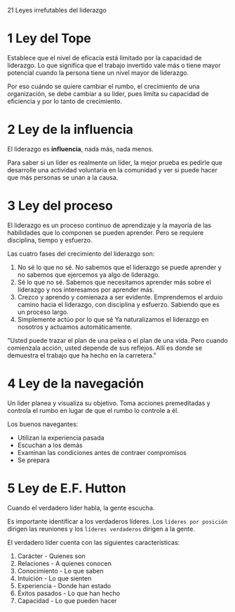 21 Leyes irrefutables del liderazgo

# 1 Ley del Tope
Establece que el nivel de eficacia está limitado por la capacidad de liderazgo. Lo que significa que el trabajo invertido vale más o tiene mayor potencial cuando la persona tiene un nivel mayor de liderazgo.

Por eso cuándo se quiere cambiar el rumbo, el crecimiento de una organización, se debe cambiar a su lider, pues limíta su capacidad de eficiencia y por lo tanto de crecimiento.

# 2 Ley de la influencia
El liderazgo es **influencia**, nada más, nada menos.

Para saber si un líder es realmente un líder, la mejor prueba es pedirle que desarrolle una actividad voluntaria en la comunidad y ver si puede hacer que más personas se unan a la causa.

# 3 Ley del proceso
El liderazgo es un proceso continuo de aprendizaje y la mayoría de las habilidades que lo componen se pueden aprender. Pero se requiere disciplina, tiempo y esfuerzo.

Las cuatro fases del crecimiento del liderazgo son:
1. No sé lo que no sé.
No sabemos que el liderazgo se puede aprender y no sabemos que ejercemos ya algo de liderazgo.
2. Sé lo que no sé.
Sabemos que necesitamos aprender más sobre el liderazgo y nos interesamos por aprender más.
3. Crezco y aprendo y comienaza a ser evidente.
Emprendemos el arduio camino hacia el liderazgo, con disciplina y esfuerzo. Sabiendo que es un proceso largo.
4. Simplemente actúo por lo que sé
Ya naturalizamos el liderazgo en nosotros y actuamos automáticamente.

"Usted puede trazar el plan de una pelea o el plan de una vida. Pero cuando  comienzala  acción,  usted  depende  de  sus  reflejos.  Allí  es  donde  se  demuestra  el trabajo  que  ha  hecho  en  la  carretera."

# 4 Ley de la navegación
Un líder planea y visualiza su objetivo. Toma acciones premeditadas y controla el rumbo en lugar de que el rumbo lo controle a él.

Los buenos navegantes:
* Utilizan la experiencia pasada
* Escuchan a los demás
* Examinan las condiciones antes de contraer compromisos
* Se prepara

# 5 Ley de E.F. Hutton
Cuando el verdadero líder habla, la gente escucha.

Es importante identificar a los verdaderos líderes. Los `líderes por posición` dirigen las reuniones y los `líderes verdaderos` dirigen a la gente.

El verdadero líder cuenta con las siguientes características:
1. Carácter - Quienes son
2. Relaciones - A quienes conocen
3. Conocimiento - Lo que saben
4. Intuición - Lo que sienten
5. Experiencia - Donde han estado
6. Éxitos pasados - Lo que han hecho
7. Capacidad - Lo que pueden hacer